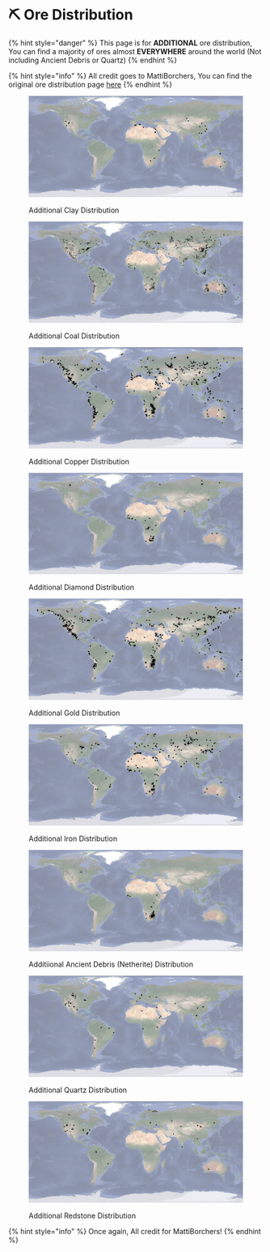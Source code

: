 # ⛏ Ore Distribution

{% hint style="danger" %}
This page is for **ADDITIONAL** ore distribution, You can find a majority of ores almost **EVERYWHERE** around the world (Not including Ancient Debris or Quartz)
{% endhint %}

{% hint style="info" %}
All credit goes to MattiBorchers, You can find the original ore distribution page [here](https://earth.motfe.net/additional-ore-global-distribution/)
{% endhint %}

<figure><img src="../.gitbook/assets/image (4).png" alt=""><figcaption><p>Additional Clay Distribution</p></figcaption></figure>

<figure><img src="../.gitbook/assets/image (5).png" alt=""><figcaption><p>Additional Coal Distribution</p></figcaption></figure>

<figure><img src="../.gitbook/assets/image (3).png" alt=""><figcaption><p>Additional Copper Distribution</p></figcaption></figure>

<figure><img src="../.gitbook/assets/image (8).png" alt=""><figcaption><p>Additional Diamond Distribution</p></figcaption></figure>

<figure><img src="../.gitbook/assets/image (6).png" alt=""><figcaption><p>Additional Gold Distribution</p></figcaption></figure>

<figure><img src="../.gitbook/assets/image (7).png" alt=""><figcaption><p>Additional Iron Distribution</p></figcaption></figure>

<figure><img src="../.gitbook/assets/image (1).png" alt=""><figcaption><p>Additiional Ancient Debris (Netherite) Distribution</p></figcaption></figure>

<figure><img src="../.gitbook/assets/image.png" alt=""><figcaption><p>Additional Quartz Distribution</p></figcaption></figure>

<figure><img src="../.gitbook/assets/image (2).png" alt=""><figcaption><p>Additional Redstone Distribution</p></figcaption></figure>

{% hint style="info" %}
Once again, All credit for MattiBorchers!
{% endhint %}
